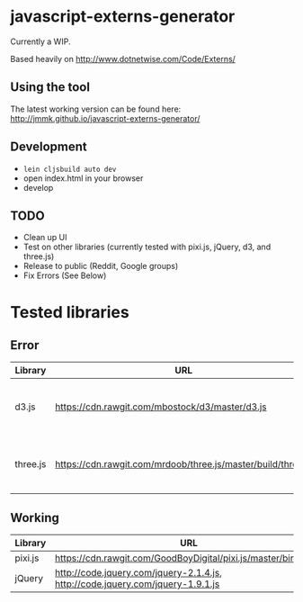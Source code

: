 # javascript-externs-generator
Currently a WIP.

Based heavily on http://www.dotnetwise.com/Code/Externs/

## Using the tool
The latest working version can be found here: http://jmmk.github.io/javascript-externs-generator/

## Development
* ```lein cljsbuild auto dev```
* open index.html in your browser
* develop

## TODO
* Clean up UI
* Test on other libraries (currently tested with pixi.js, jQuery, d3, and three.js)
* Release to public (Reddit, Google groups)
* Fix Errors (See Below)

# Tested libraries

## Error
| Library | URL | Problem
|---------|-----|--------
| d3.js   | https://cdn.rawgit.com/mbostock/d3/master/d3.js | ```Uncaught RangeError: Maximum call stack size exceeded```
| three.js| https://cdn.rawgit.com/mrdoob/three.js/master/build/three.js|```Uncaught TypeError: Cannot read property 'order' of undefined```

## Working
| Library | URL
|---------|----
| pixi.js | https://cdn.rawgit.com/GoodBoyDigital/pixi.js/master/bin/pixi.js
| jQuery  | http://code.jquery.com/jquery-2.1.4.js, http://code.jquery.com/jquery-1.9.1.js
